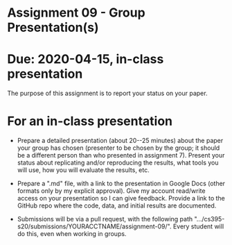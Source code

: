 # Assignment 09 - Group Presentation(s)

# Due: 2020-04-15, in-class presentation 

The purpose of this assignment is to report your status on your paper.

# For an in-class presentation

* Prepare a detailed presentation (about 20--25 minutes) about the paper your group has chosen (presenter to be chosen by the group; it should be a different person than who presented in assignment 7).  Present your status about replicating and/or reproducing the results, what tools you will use, how you will evaluate the results, etc.  

* Prepare a ".md" file, with a link to the presentation in Google Docs (other formats only by my explicit approval).  Give my account read/write access on your presentation so I can give feedback.  Provide a link to the GitHub repo where the code, data, and initial results are documented.

* Submissions will be via a pull request, with the following path ".../cs395-s20/submissions/YOURACCTNAME/assignment-09/".  Every student will do this, even when working in groups.  
